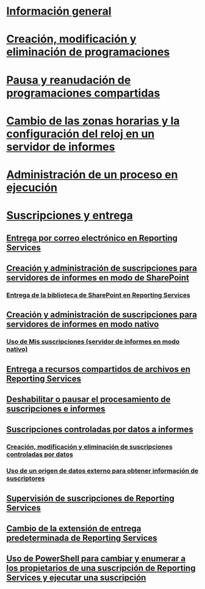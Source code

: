 # [Información general](schedules.md)  
# [Creación, modificación y eliminación de programaciones](create-modify-and-delete-schedules.md)  
# [Pausa y reanudación de programaciones compartidas](pause-and-resume-shared-schedules.md)  
# [Cambio de las zonas horarias y la configuración del reloj en un servidor de informes](change-time-zones-and-clock-settings-on-a-report-server.md)  
# [Administración de un proceso en ejecución](manage-a-running-process.md)  
# [Suscripciones y entrega](subscriptions-and-delivery-reporting-services.md)  
## [Entrega por correo electrónico en Reporting Services](e-mail-delivery-in-reporting-services.md)  
## [Creación y administración de suscripciones para servidores de informes en modo de SharePoint](create-and-manage-subscriptions-for-sharepoint-mode-report-servers.md)  
### [Entrega de la biblioteca de SharePoint en Reporting Services](sharepoint-library-delivery-in-reporting-services.md)  
## [Creación y administración de suscripciones para servidores de informes en modo nativo](create-and-manage-subscriptions-for-native-mode-report-servers.md)  
### [Uso de Mis suscripciones (servidor de informes en modo nativo)](use-my-subscriptions-native-mode-report-server.md)  
## [Entrega a recursos compartidos de archivos en Reporting Services](file-share-delivery-in-reporting-services.md)  
## [Deshabilitar o pausar el procesamiento de suscripciones e informes](disable-or-pause-report-and-subscription-processing.md)  
## [Suscripciones controladas por datos a informes](data-driven-subscriptions.md)  
### [Creación, modificación y eliminación de suscripciones controladas por datos](create-modify-and-delete-data-driven-subscriptions.md)  
### [Uso de un origen de datos externo para obtener información de suscriptores](use-an-external-data-source-for-subscriber-data-data-driven-subscription.md)  
## [Supervisión de suscripciones de Reporting Services](monitor-reporting-services-subscriptions.md)  
## [Cambio de la extensión de entrega predeterminada de Reporting Services](change-the-default-reporting-services-delivery-extension.md)  
## [Uso de PowerShell para cambiar y enumerar a los propietarios de una suscripción de Reporting Services y ejecutar una suscripción](manage-subscription-owners-and-run-subscription-powershell.md)  
